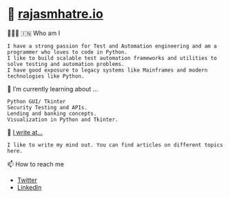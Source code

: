 # 👋  [rajasmhatre.io](https://rajasmhatre.netlify.app/)


👨🏻‍💻 🇮🇳 Who am I

    I have a strong passion for Test and Automation engineering and am a programmer who loves to code in Python.
    I like to build scalable test automation frameworks and utilities to solve testing and automation problems.
    I have good exposure to legacy systems like Mainframes and modern technologies like Python. 


🌱 I’m currently learning about ...
    
    Python GUI/ Tkinter
    Security Testing and APIs.
    Lending and banking concepts. 
    Visualization in Python and Tkinter. 


📝 [I write at...](https://orangekyle.wixsite.com/website)


    I like to write my mind out. You can find articles on different topics here.


📫 How to reach me
* [Twitter](https://twitter.com/doitwithraj)
* [LinkedIn](https://www.linkedin.com/in/rajas-mhatre-463b79102/)
    


